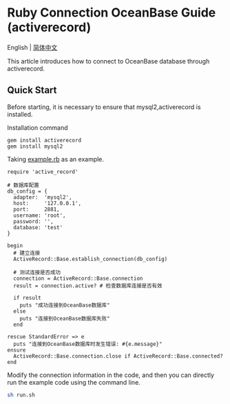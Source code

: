 # Ruby Connection OceanBase Guide (activerecord)

English | [简体中文](README-CN.md)

This article introduces how to connect to OceanBase database through activerecord.

## Quick Start

Before starting, it is necessary to ensure that mysql2,activerecord is installed.

Installation command

```
gem install activerecord
gem install mysql2
```

Taking [example.rb](example.rb)  as an example.

```
require 'active_record'

# 数据库配置
db_config = {
  adapter:  'mysql2',
  host:     '127.0.0.1',
  port:     2881,
  username: 'root',
  password: '',
  database: 'test'
}

begin
  # 建立连接
  ActiveRecord::Base.establish_connection(db_config)

  # 测试连接是否成功
  connection = ActiveRecord::Base.connection
  result = connection.active? # 检查数据库连接是否有效

  if result
    puts "成功连接到OceanBase数据库"
  else
    puts "连接到OceanBase数据库失败"
  end

rescue StandardError => e
  puts "连接到OceanBase数据库时发生错误: #{e.message}"
ensure
  ActiveRecord::Base.connection.close if ActiveRecord::Base.connected?
end
```

Modify the connection information in the code, and then you can directly run the example code using the command line.

```bash
sh run.sh
```

